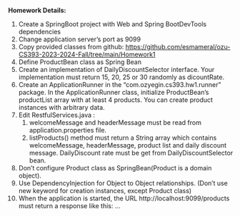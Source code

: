 **Homework Details:** 

1. Create a SpringBoot project with Web and Spring BootDevTools dependencies 
1. Change application server’s port as 9099 
1. Copy provided classes from github: [https://github.com/esmameral/ozu-CS393-2023-2024-Fall/tree/main/Homework1 ](https://github.com/esmameral/ozu-CS393-2023-2024-Fall/tree/main/Homework1)
4. Define ProductBean class as Spring Bean 
4. Create an implementation of DailyDiscountSelector interface. Your implementation must return 15, 20, 25 or 30 randomly as dicountRate. 
4. Create an ApplicationRunner in the “com.ozyegin.cs393.hw1.runner” package. In the ApplicationRunner class, initialize ProductBean’s productList array with at least 4 products. You can create product instances with arbitrary data. 
4. Edit RestfulServices.java  : 
   1. welcomeMessage and headerMessage must be read from application.properties file. 
   1. listProducts() method must return a String array which contains welcomeMessage, headerMessage, product list and daily discount message. DailyDiscount rate must be get from DailyDiscountSelector bean. 
4. Don’t configure Product class as SpringBean(Product is a domain object). 
4. Use DependencyInjection for Object to Object relationships. (Don’t use new keyword for creation instances, except Product class) 
4. When the application is started, the URL http://localhost:9099/products must return a response like this: ...
